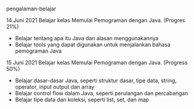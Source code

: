 pengalaman-belajar

14 Juni 2021
Belajar kelas Memulai Pemograman dengan Java. (Progres 21%)
* Belajar tentang apa itu Java dan alasan menggunakannya
* Belajar tools yang dapat digunakan untuk menjalankan bahasa pemograman Java

15 Juni 2021
Belajar kelas Memulai Pemograman dengan Java. (Progress 50%)
* Belajar dasar-dasar Java, seperti struktur dasar, tipe data, string, operator, input output dan array
* Belajar control flow dalam Java, seperti perulangan dan percabangan
* Belajar tipe data dan koleksi, seperti list, set, dan map
